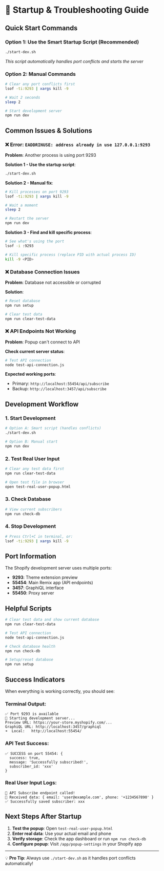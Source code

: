 # 🚀 Startup & Troubleshooting Guide

## Quick Start Commands

### Option 1: Use the Smart Startup Script (Recommended)
```bash
./start-dev.sh
```
*This script automatically handles port conflicts and starts the server*

### Option 2: Manual Commands
```bash
# Clear any port conflicts first
lsof -ti:9293 | xargs kill -9

# Wait 2 seconds
sleep 2

# Start development server
npm run dev
```

## Common Issues & Solutions

### ❌ Error: `EADDRINUSE: address already in use 127.0.0.1:9293`

**Problem**: Another process is using port 9293

**Solution 1 - Use the startup script**:
```bash
./start-dev.sh
```

**Solution 2 - Manual fix**:
```bash
# Kill processes on port 9293
lsof -ti:9293 | xargs kill -9

# Wait a moment
sleep 2

# Restart the server
npm run dev
```

**Solution 3 - Find and kill specific process**:
```bash
# See what's using the port
lsof -i :9293

# Kill specific process (replace PID with actual process ID)
kill -9 <PID>
```

### ❌ Database Connection Issues

**Problem**: Database not accessible or corrupted

**Solution**:
```bash
# Reset database
npm run setup

# Clear test data
npm run clear-test-data
```

### ❌ API Endpoints Not Working

**Problem**: Popup can't connect to API

**Check current server status**:
```bash
# Test API connection
node test-api-connection.js
```

**Expected working ports**:
- Primary: `http://localhost:55454/api/subscribe`
- Backup: `http://localhost:3457/api/subscribe`

## Development Workflow

### 1. Start Development
```bash
# Option A: Smart script (handles conflicts)
./start-dev.sh

# Option B: Manual start
npm run dev
```

### 2. Test Real User Input
```bash
# Clear any test data first
npm run clear-test-data

# Open test file in browser
open test-real-user-popup.html
```

### 3. Check Database
```bash
# View current subscribers
npm run check-db
```

### 4. Stop Development
```bash
# Press Ctrl+C in terminal, or:
lsof -ti:9293 | xargs kill -9
```

## Port Information

The Shopify development server uses multiple ports:

- **9293**: Theme extension preview
- **55454**: Main Remix app (API endpoints)
- **3457**: GraphiQL interface
- **55450**: Proxy server

## Helpful Scripts

```bash
# Clear test data and show current database
npm run clear-test-data

# Test API connection
node test-api-connection.js

# Check database health
npm run check-db

# Setup/reset database
npm run setup
```

## Success Indicators

When everything is working correctly, you should see:

### Terminal Output:
```
✅ Port 9293 is available
🚀 Starting development server...
Preview URL: https://your-store.myshopify.com/...
GraphiQL URL: http://localhost:3457/graphiql
➜  Local:   http://localhost:55454/
```

### API Test Success:
```
✅ SUCCESS on port 55454: {
  success: true,
  message: 'Successfully subscribed!',
  subscriber_id: 'xxx'
}
```

### Real User Input Logs:
```
🚀 API Subscribe endpoint called!
📧 Received data: { email: 'user@example.com', phone: '+1234567890' }
✅ Successfully saved subscriber: xxx
```

## Next Steps After Startup

1. **Test the popup**: Open `test-real-user-popup.html`
2. **Enter real data**: Use your actual email and phone
3. **Verify storage**: Check the app dashboard or run `npm run check-db`
4. **Configure popup**: Visit `/app/popup-settings` in your Shopify app

---

💡 **Pro Tip**: Always use `./start-dev.sh` as it handles port conflicts automatically!